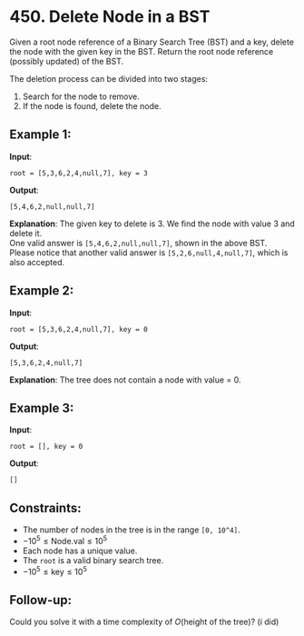 # 450. Delete Node in a BST

Given a root node reference of a Binary Search Tree (BST) and a key, delete the node with the given key in the BST. Return the root node reference (possibly updated) of the BST.

The deletion process can be divided into two stages:

1. Search for the node to remove.
2. If the node is found, delete the node.

## Example 1:

**Input**:

```
root = [5,3,6,2,4,null,7], key = 3
```

**Output**:

```
[5,4,6,2,null,null,7]
```

**Explanation**:
The given key to delete is 3. We find the node with value 3 and delete it.  
One valid answer is `[5,4,6,2,null,null,7]`, shown in the above BST.  
Please notice that another valid answer is `[5,2,6,null,4,null,7]`, which is also accepted.

## Example 2:

**Input**:

```
root = [5,3,6,2,4,null,7], key = 0
```

**Output**:

```
[5,3,6,2,4,null,7]
```

**Explanation**:
The tree does not contain a node with value = 0.

## Example 3:

**Input**:

```
root = [], key = 0
```

**Output**:

```
[]
```

## Constraints:

- The number of nodes in the tree is in the range `[0, 10^4]`.
- $-10^5 \leq \text{Node.val} \leq 10^5$
- Each node has a unique value.
- The `root` is a valid binary search tree.
- $-10^5 \leq \text{key} \leq 10^5$

## Follow-up:

Could you solve it with a time complexity of $O(\text{height of the tree})$? (i did)
